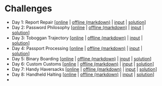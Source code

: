 # Challenges
 - Day 1: Report Repair [[online](https://adventofcode.com/2020/day/1) | [offline (markdown)](descriptions/Day1.md) | [input](inputs/Day1.txt) | [solution](../src/solutions/Day1.hx)]
 - Day 2: Password Philosophy  [[online](https://adventofcode.com/2020/day/2) | [offline (markdown)](descriptions/Day2.md) | [input](inputs/Day2.txt) | [solution](../src/solutions/Day2.hx)]
 - Day 3: Toboggan Trajectory  [[online](https://adventofcode.com/2020/day/3) | [offline (markdown)](descriptions/Day3.md) | [input](inputs/Day3.txt) | [solution](../src/solutions/Day3.hx)]
 - Day 4: Passport Processing  [[online](https://adventofcode.com/2020/day/4) | [offline (markdown)](descriptions/Day4.md) | [input](inputs/Day4.txt) | [solution](../src/solutions/Day4.hx)]
 - Day 5: Binary Boarding  [[online](https://adventofcode.com/2020/day/5) | [offline (markdown)](descriptions/Day5.md) | [input](inputs/Day5.txt) | [solution](../src/solutions/Day5.hx)]
 - Day 6: Custom Customs  [[online](https://adventofcode.com/2020/day/6) | [offline (markdown)](descriptions/Day6.md) | [input](inputs/Day6.txt) | [solution](../src/solutions/Day6.hx)]
 - Day 7: Handy Haversacks  [[online](https://adventofcode.com/2020/day/7) | [offline (markdown)](descriptions/Day7.md) | [input](inputs/Day7.txt) | [solution](../src/solutions/Day7.hx)]
 - Day 8: Handheld Halting  [[online](https://adventofcode.com/2020/day/8) | [offline (markdown)](descriptions/Day8.md) | [input](inputs/Day8.txt) | [solution](../src/solutions/Day8.hx)]
 -